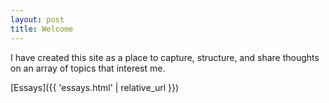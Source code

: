 ```yaml
---
layout: post
title: Welcome
---
```


I have created this site as a place to capture, structure, and share thoughts on an array of topics that interest me.  

[Essays]({{ 'essays.html' | relative_url }})